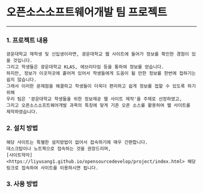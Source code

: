 # 오픈소스소프트웨어개발 팀 프로젝트
--------------------
### 1. 프로젝트 내용
    광운대학교 재학생 및 신입생이라면, 광운대학교 웹 사이트에 들어가 정보를 확인한 경험이 있을 것입니다. 
    그리고 학생들은 광운대학교 KLAS, 에브리타임 등을 통하여 정보를 얻습니다. 
    하지만, 정보가 이곳저곳에 흩어져 있어서 학생들에게 도움이 될 만한 정보를 한번에 접하기는 쉽지 않습니다. 
    그래서 이러한 문제점을 해결하고 학생들이 더욱더 편리하고 쉽게 정보를 접할 수 있도록 하기 위해 
    우리 팀은 '광운대학교 학생들을 위한 정보제공 웹 사이트 제작'을 주제로 선정하였고, 
    그리고 오픈소스소프트웨어개발 과목의 특징에 맞게 기존 오픈 소스를 활용하여 웹 사이트를 제작하였습니다.
### 2. 설치 방법
    해당 사이트는 특별한 설치방법이 없어서 접속하기에 매우 간편합니다.
    데스크탑이나 노트북으로 접속하는 것을 권장드리며, 
    [사이트약자]<https://liyusang1.github.io/opensourcedevelop/project/index.html> 해당 링크로 접속하여 사이트를 이용하시면 됩니다.
### 3. 사용 방법
